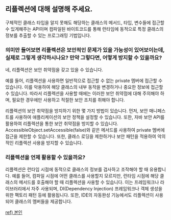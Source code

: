 ## 리플렉션에 대해 설명해 주세요.

구체적인 클래스 타입을 알지 못해도 해당하는 클래스의 메서드, 타입, 변수들에 접근할 수 있게해주는 API이며 컴파일된 바이트코드를 통해 런타임에 동적으로 특정 클래스의 정보를 추출할 수 있는 프로그래밍 기법입니다.


### 의미만 들어보면 리플렉션은 보안적인 문제가 있을 가능성이 있어보이는데, 실제로 그렇게 생각하시나요? 만약 그렇다면, 어떻게 방지할 수 있을까요?

네, 리플렉션은 보안 취약점을 갖고 있을 수 있습니다. 

예를 들어, 리플렉션을 사용하면 일반적으로 접근할 수 없는 private 멤버에 접근할 수 있습니다. 이를 악용하여 해당 클래스의 내부 동작을 변경하거나 중요한 정보에 접근할 수 있습니다. 따라서 리플렉션을 사용할 때에는 이러한 보안 취약점에 대해 주의해야 하며, 필요한 경우에만 사용하고 적절한 보안 조치를 취해야 합니다.

리플렉션의 보안 취약점을 방지하기 위한 몇 가지 방법이 있습니다. 먼저, 보안 매니페스트를 사용하여 애플리케이션의 보안 정책을 설정할 수 있습니다. 또한, 자바 보안 API를 활용하여 리플렉션을 통한 보안 취약점을 방지할 수 있습니다. AccessibleObject.setAccessible(false)와 같은 메서드를 사용하여 private 멤버에 접근을 제한할 수 있습니다. 또한, 클래스 로딩을 제한하거나 보안 패턴을 적용하여 악의적인 리플렉션 사용을 방지할 수 있습니다.

### 리플렉션을 언제 활용할 수 있을까요?

리플렉션은 런타임 시점에 동적으로 클래스의 정보를 검사하고 조작해야 할 때 유용합니다. 예를 들어, 컴파일 시점에 어떤 클래스를 사용할지 모르지만, 런타임 시점에 해당 클래스의 메서드를 호출해야 할 때 리플렉션을 사용할 수 있습니다. 이는 프레임워크나 라이브러리에서 자주 사용되며, DI(Dependency Injection) 프레임워크나 객체 생성을 위한 팩토리 패턴 등에 활용됩니다. 또한, IDE의 자동완성 기능에서도 리플렉션이 사용되어 클래스의 멤버들을 제공합니다.

[ref) 본인](https://velog.io/@sin_0/%EB%A6%AC%ED%94%8C%EB%A0%89%EC%85%98%EC%9D%B4%EB%9E%80)
